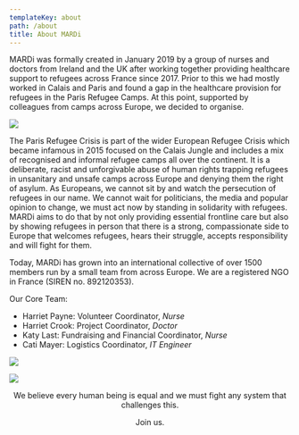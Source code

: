 ```yaml
---
templateKey: about
path: /about
title: About MARDi
---
```

MARDi was formally created in January 2019 by a group of nurses and doctors from Ireland and the UK after working together providing healthcare support to refugees across France since 2017. Prior to this we had mostly worked in Calais and Paris and found a gap in the healthcare provision for refugees in the Paris Refugee Camps. At this point, supported by colleagues from camps across Europe, we decided to organise.

![](/img/87483306_10220593619447131_9190543256759304191_n.jpg)

The Paris Refugee Crisis is part of the wider European Refugee Crisis which became infamous in 2015 focused on the Calais Jungle and includes a mix of recognised and informal refugee camps all over the continent. It is a deliberate, racist and unforgivable abuse of human rights trapping refugees in unsanitary and unsafe camps across Europe and denying them the right of asylum. As Europeans, we cannot sit by and watch the persecution of refugees in our name. We cannot wait for politicians, the media and popular opinion to change, we must act now by standing in solidarity with refugees. MARDi aims to do that by not only providing essential frontline care but also by showing refugees in person that there is a strong, compassionate side to Europe that welcomes refugees, hears their struggle, accepts responsibility and will fight for them.

Today, MARDi has grown into an international collective of over 1500 members run by a small team from across Europe. We are a registered NGO in France (SIREN no. 892120353).

Our Core Team:

* Harriet Payne: Volunteer Coordinator, *Nurse*
* Harriet Crook: Project Coordinator, *Doctor*
* Katy Last: Fundraising and Financial Coordinator, *Nurse*
* Cati Mayer: Logistics Coordinator, *IT Engineer*

![](/img/cm-hp-headshots-bw.jpg)

![](/img/hc-kl-headshots-bw.png)

<center>

We believe every human being is equal and we must fight any system that challenges this.

Join us.